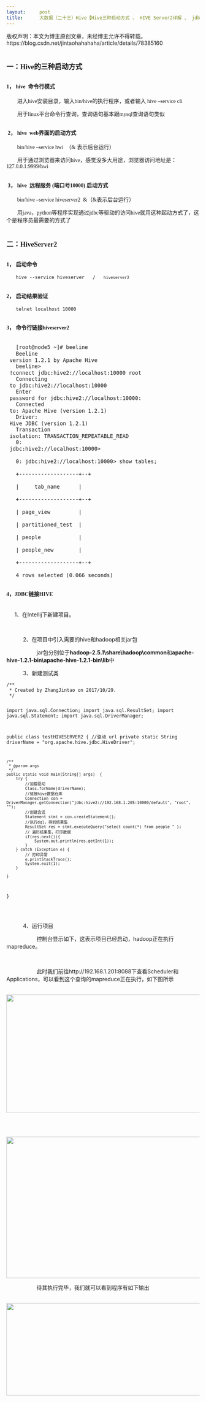 ```yaml
---
layout:     post
title:      大数据（二十三）Hive【Hive三种启动方式 、 HIVE Server2详解 、 jdbc链接HIVE】
---
```

<div id="article_content" class="article_content clearfix csdn-tracking-statistics" data-pid="blog" data-mod="popu_307" data-dsm="post">
								<div class="article-copyright">
					版权声明：本文为博主原创文章，未经博主允许不得转载。					https://blog.csdn.net/jintaohahahaha/article/details/78385160				</div>
								            <link rel="stylesheet" href="https://csdnimg.cn/release/phoenix/template/css/ck_htmledit_views-f76675cdea.css">
						<div class="htmledit_views" id="content_views">
                
<h1><span style="font-size:18px;"><span style="font-family:'Microsoft YaHei';">一：Hive的三种启动方式</span></span></h1>
<h2><span style="font-family:'Microsoft YaHei';"><span style="font-size:14px;">1， hive  命令行模式</span></span></h2>
<p><span style="font-size:14px;"><span style="font-family:'Microsoft YaHei';">        进入hive安装目录，输入bin/hive的执行程序，或者输入 hive –service cli</span></span></p>
<p><span style="font-size:14px;"><span style="font-family:'Microsoft YaHei';">        用于linux平台命令行查询，查询语句基本跟mysql查询语句类似</span></span></p>
<h2><span style="font-size:14px;"><span style="font-family:'Microsoft YaHei';"> 2， hive  web界面的启动方式</span></span></h2>
<p><span style="font-size:14px;"><span style="font-family:'Microsoft YaHei';">        bin/hive –service hwi  （&amp; 表示后台运行）</span></span></p>
<p><span style="font-size:14px;"><span style="font-family:'Microsoft YaHei';">        用于通过浏览器来访问hive，感觉没多大用途，浏览器访问地址是：127.0.0.1:9999/hwi</span></span></p>
<h2><span style="font-size:14px;"><span style="font-family:'Microsoft YaHei';"> 3， hive  远程服务 (端口号10000) 启动方式</span></span></h2>
<p><span style="font-size:14px;"><span style="font-family:'Microsoft YaHei';">        bin/hive –service hiveserver2  &amp;（&amp;表示后台运行）</span></span></p>
<p><span style="font-size:14px;"><span style="font-family:'Microsoft YaHei';">        用java，python等程序实现通过jdbc等驱动的访问hive就用这种起动方式了，这个是程序员最需要的方式了</span></span></p>
<p><span style="font-size:14px;"><span style="font-family:'Microsoft YaHei';"></span></span></p>
<h1><span style="font-size:18px;"><span style="font-family:'Microsoft YaHei';">二：HiveServer2</span></span></h1>
<h2><span style="font-family:'Microsoft YaHei';"><span style="font-size:14px;">1， 启动命令<br></span></span></h2>
<p></p>
<p><span style="font-size:14px;"><span style="font-family:'Microsoft YaHei';">       </span></span><span style="font-size:14px;"><span style="font-family:'Microsoft YaHei';"><code class="java plain">hive --service hiveserver   /   <code class="java plain">hiveserver2</code><br></code></span></span></p>
<p><span style="font-size:14px;"><span style="font-family:'Microsoft YaHei';"><code class="java plain"><span style="font-family:'Microsoft YaHei';"></span></code></span></span></p>
<h2><span style="font-family:'Microsoft YaHei';"><span style="font-size:14px;">2， 启动结果验证<br></span></span></h2>
<p></p>
<p><span style="font-size:14px;"><span style="font-family:'Microsoft YaHei';">       </span></span><span style="font-size:14px;"><span style="font-family:'Microsoft YaHei';"><code class="java plain">telnet localhost 10000</code></span></span></p>
<p><span style="font-size:14px;"><span style="font-family:'Microsoft YaHei';"><span style="font-size:14px;"><span style="font-family:'Microsoft YaHei';"><code class="java plain"></code></span></span></span></span></p>
<h2><span style="font-family:'Microsoft YaHei';"><span style="font-size:14px;">3， 命令行链接hiveserver2</span></span></h2>
<p></p>
<p><span style="font-size:14px;"><span style="font-family:'Microsoft YaHei';"><span style="font-size:14px;"><span style="font-family:'Microsoft YaHei';"><span style="font-size:14px;"><span style="font-family:'Microsoft YaHei';"><code class="java plain"><span style="font-size:14px;"><span style="font-family:'Microsoft YaHei';"></span></span></code></span></span></span></span></span></span><font size="3"><font face="Microsoft YaHei"><font size="3"><font face="Microsoft YaHei"><code class="java plain"><span style="font-size:14px;"><span style="font-family:'Microsoft YaHei';"><span style="font-size:14px;"><span style="font-family:'Microsoft YaHei';"><span style="font-size:14px;"><span style="font-family:'Microsoft YaHei';"><code class="java plain"><span style="font-size:14px;"><span style="font-family:'Microsoft YaHei';"> 
       </span></span></code></span></span></span></span></span></span>[root@node5 ~]# beeline<br><span style="font-size:14px;"><span style="font-family:'Microsoft YaHei';"><span style="font-size:14px;"><span style="font-family:'Microsoft YaHei';"><code class="java plain"><span style="font-size:14px;"><span style="font-family:'Microsoft YaHei';">       </span></span></code></span></span></span></span>Beeline
 version 1.2.1 by Apache Hive<br><span style="font-size:14px;"><span style="font-family:'Microsoft YaHei';"><span style="font-size:14px;"><span style="font-family:'Microsoft YaHei';"><code class="java plain"><span style="font-size:14px;"><span style="font-family:'Microsoft YaHei';">       </span></span></code></span></span></span></span>beeline&gt;
 !connect jdbc:hive2://localhost:10000 root<br><span style="font-size:14px;"><span style="font-family:'Microsoft YaHei';"><span style="font-size:14px;"><span style="font-family:'Microsoft YaHei';"><code class="java plain"><span style="font-size:14px;"><span style="font-family:'Microsoft YaHei';">       </span></span></code></span></span></span></span>Connecting
 to jdbc:hive2://localhost:10000<br><span style="font-size:14px;"><span style="font-family:'Microsoft YaHei';"><span style="font-size:14px;"><span style="font-family:'Microsoft YaHei';"><code class="java plain"><span style="font-size:14px;"><span style="font-family:'Microsoft YaHei';">       </span></span></code></span></span></span></span>Enter
 password for jdbc:hive2://localhost:10000:<br><span style="font-size:14px;"><span style="font-family:'Microsoft YaHei';"><span style="font-size:14px;"><span style="font-family:'Microsoft YaHei';"><code class="java plain"><span style="font-size:14px;"><span style="font-family:'Microsoft YaHei';">       </span></span></code></span></span></span></span>Connected
 to: Apache Hive (version 1.2.1)<br><span style="font-size:14px;"><span style="font-family:'Microsoft YaHei';"><span style="font-size:14px;"><span style="font-family:'Microsoft YaHei';"><code class="java plain"><span style="font-size:14px;"><span style="font-family:'Microsoft YaHei';">       </span></span></code></span></span></span></span>Driver:
 Hive JDBC (version 1.2.1)<br><span style="font-size:14px;"><span style="font-family:'Microsoft YaHei';"><span style="font-size:14px;"><span style="font-family:'Microsoft YaHei';"><code class="java plain"><span style="font-size:14px;"><span style="font-family:'Microsoft YaHei';">       </span></span></code></span></span></span></span>Transaction
 isolation: TRANSACTION_REPEATABLE_READ<br><span style="font-size:14px;"><span style="font-family:'Microsoft YaHei';"><span style="font-size:14px;"><span style="font-family:'Microsoft YaHei';"><code class="java plain"><span style="font-size:14px;"><span style="font-family:'Microsoft YaHei';">       </span></span></code></span></span></span></span>0:
 jdbc:hive2://localhost:10000&gt;<font size="3"><span style="font-family:'Microsoft YaHei';"><span style="font-size:14px;"><span style="font-family:'Microsoft YaHei';"><code class="java plain"><span style="font-size:14px;"><span style="font-family:'Microsoft YaHei';"><span style="font-size:14px;"><span style="font-family:'Microsoft YaHei';"><code class="java plain"><span style="font-size:14px;"><span style="font-family:'Microsoft YaHei';"><br></span></span></code></span></span></span></span></code></span></span></span></font><font size="3"><span style="font-family:'Microsoft YaHei';"><span style="font-size:14px;"><span style="font-family:'Microsoft YaHei';"><code class="java plain"><span style="font-size:14px;"><span style="font-family:'Microsoft YaHei';"><span style="font-size:14px;"><span style="font-family:'Microsoft YaHei';"><code class="java plain"><span style="font-size:14px;"><span style="font-family:'Microsoft YaHei';"> 
       </span></span></code></span></span></span></span></code></span></span></span></font>0: jdbc:hive2://localhost:10000&gt; show tables;<br><font size="3"><span style="font-family:'Microsoft YaHei';"><span style="font-size:14px;"><span style="font-family:'Microsoft YaHei';"><code class="java plain"><span style="font-size:14px;"><span style="font-family:'Microsoft YaHei';"><span style="font-size:14px;"><span style="font-family:'Microsoft YaHei';"><code class="java plain"><span style="font-size:14px;"><span style="font-family:'Microsoft YaHei';"> 
       </span></span></code></span></span></span></span></code></span></span></span></font>+-------------------+--+<br><font size="3"><span style="font-family:'Microsoft YaHei';"><span style="font-size:14px;"><span style="font-family:'Microsoft YaHei';"><code class="java plain"><span style="font-size:14px;"><span style="font-family:'Microsoft YaHei';"><span style="font-size:14px;"><span style="font-family:'Microsoft YaHei';"><code class="java plain"><span style="font-size:14px;"><span style="font-family:'Microsoft YaHei';"> 
       </span></span></code></span></span></span></span></code></span></span></span></font>|     tab_name      |<br><font size="3"><span style="font-family:'Microsoft YaHei';"><span style="font-size:14px;"><span style="font-family:'Microsoft YaHei';"><code class="java plain"><span style="font-size:14px;"><span style="font-family:'Microsoft YaHei';"><span style="font-size:14px;"><span style="font-family:'Microsoft YaHei';"><code class="java plain"><span style="font-size:14px;"><span style="font-family:'Microsoft YaHei';"> 
       </span></span></code></span></span></span></span></code></span></span></span></font>+-------------------+--+<br><font size="3"><span style="font-family:'Microsoft YaHei';"><span style="font-size:14px;"><span style="font-family:'Microsoft YaHei';"><code class="java plain"><span style="font-size:14px;"><span style="font-family:'Microsoft YaHei';"><span style="font-size:14px;"><span style="font-family:'Microsoft YaHei';"><code class="java plain"><span style="font-size:14px;"><span style="font-family:'Microsoft YaHei';"> 
       </span></span></code></span></span></span></span></code></span></span></span></font>| page_view         |<br><font size="3"><span style="font-family:'Microsoft YaHei';"><span style="font-size:14px;"><span style="font-family:'Microsoft YaHei';"><code class="java plain"><span style="font-size:14px;"><span style="font-family:'Microsoft YaHei';"><span style="font-size:14px;"><span style="font-family:'Microsoft YaHei';"><code class="java plain"><span style="font-size:14px;"><span style="font-family:'Microsoft YaHei';"> 
       </span></span></code></span></span></span></span></code></span></span></span></font>| partitioned_test  |<br><font size="3"><span style="font-family:'Microsoft YaHei';"><span style="font-size:14px;"><span style="font-family:'Microsoft YaHei';"><code class="java plain"><span style="font-size:14px;"><span style="font-family:'Microsoft YaHei';"><span style="font-size:14px;"><span style="font-family:'Microsoft YaHei';"><code class="java plain"><span style="font-size:14px;"><span style="font-family:'Microsoft YaHei';"> 
       </span></span></code></span></span></span></span></code></span></span></span></font>| people            |<br><font size="3"><span style="font-family:'Microsoft YaHei';"><span style="font-size:14px;"><span style="font-family:'Microsoft YaHei';"><code class="java plain"><span style="font-size:14px;"><span style="font-family:'Microsoft YaHei';"><span style="font-size:14px;"><span style="font-family:'Microsoft YaHei';"><code class="java plain"><span style="font-size:14px;"><span style="font-family:'Microsoft YaHei';"> 
       </span></span></code></span></span></span></span></code></span></span></span></font>| people_new        |<br><font size="3"><span style="font-family:'Microsoft YaHei';"><span style="font-size:14px;"><span style="font-family:'Microsoft YaHei';"><code class="java plain"><span style="font-size:14px;"><span style="font-family:'Microsoft YaHei';"><span style="font-size:14px;"><span style="font-family:'Microsoft YaHei';"><code class="java plain"><span style="font-size:14px;"><span style="font-family:'Microsoft YaHei';"> 
       </span></span></code></span></span></span></span></code></span></span></span></font>+-------------------+--+<br><font size="3"><span style="font-family:'Microsoft YaHei';"><span style="font-size:14px;"><span style="font-family:'Microsoft YaHei';"><code class="java plain"><span style="font-size:14px;"><span style="font-family:'Microsoft YaHei';"><span style="font-size:14px;"><span style="font-family:'Microsoft YaHei';"><code class="java plain"><span style="font-size:14px;"><span style="font-family:'Microsoft YaHei';"> 
       </span></span></code></span></span></span></span></code></span></span></span></font>4 rows selected (0.066 seconds)</code></font></font></font></font><span style="font-size:14px;"><span style="font-family:'Microsoft YaHei';"><code class="java plain"><br></code></span></span></p>
<span style="font-family:'Microsoft YaHei';"><span style="font-size:14px;"><span style="font-family:'Microsoft YaHei';"><code class="java plain"></code></span></span></span>
<h2><span style="font-family:'Microsoft YaHei';"><span style="font-size:14px;">4，JDBC链接HIVE<br></span></span></h2>
<p><span style="font-size:14px;"><span style="font-family:'Microsoft YaHei';"><span style="font-size:14px;"><span style="font-family:'Microsoft YaHei';"><span style="font-size:14px;"><span style="font-family:'Microsoft YaHei';"><code class="java plain"><span style="font-size:14px;"><span style="font-family:'Microsoft YaHei';"> 
      </span></span></code></span></span></span></span></span></span>1、在Intellij下新建项目。</p>
<p>                <img src="https://img-blog.csdn.net/20171029155231572?watermark/2/text/aHR0cDovL2Jsb2cuY3Nkbi5uZXQvamludGFvaGFoYWhhaGE=/font/5a6L5L2T/fontsize/400/fill/I0JBQkFCMA==/dissolve/70/gravity/Center" alt=""><br></p>
<p>           2、在项目中引入需要的hive和hadoop相关jar包</p>
<p>                    jar包分别位于<strong>hadoop-2.5.1\share\hadoop\common</strong>和<strong>apache-hive-1.2.1-bin\apache-hive-1.2.1-bin\lib</strong>中<br></p>
<p>           3、新建测试类</p>
<p></p>
<pre><code class="language-java">/**
 * Created by ZhangJintao on 2017/10/29.
 */

import java.sql.Connection;
import java.sql.ResultSet;
import java.sql.Statement;
import java.sql.DriverManager;

public class testHIVESERVER2 {
    //驱动 url
    private static String driverName = "org.apache.hive.jdbc.HiveDriver";

    /**
     * @param args
     */
    public static void main(String[] args)  {
        try {
            //加载驱动
            Class.forName(driverName);
            //链接hive数据仓库
            Connection con = DriverManager.getConnection("jdbc:hive2://192.168.1.205:10000/default", "root", "");
            //创建会话
            Statement stmt = con.createStatement();
            //执行dql，得到结果集
            ResultSet res = stmt.executeQuery("select count(*) from people " );
            // 遍历结果集，打印数据
            if(res.next()){
                System.out.println(res.getInt(1));
            }
        } catch (Exception e) {
            // 打印异常
            e.printStackTrace();
            System.exit(1);
        }

    }
}
</code></pre><br><p></p>
<p>           4、运行项目</p>
<p>                    控制台显示如下，这表示项目已经启动，hadoop正在执行mapreduce。</p>
<p>                    <img src="https://img-blog.csdn.net/20171029155838607?watermark/2/text/aHR0cDovL2Jsb2cuY3Nkbi5uZXQvamludGFvaGFoYWhhaGE=/font/5a6L5L2T/fontsize/400/fill/I0JBQkFCMA==/dissolve/70/gravity/Center" alt=""></p>
<p>                    此时我们前往http://192.168.1.201:8088下查看Scheduler和Applications，可以看到这个查询的mapreduce正在执行，如下图所示</p>
<p>                      <img src="https://img-blog.csdn.net/20171029160600211?watermark/2/text/aHR0cDovL2Jsb2cuY3Nkbi5uZXQvamludGFvaGFoYWhhaGE=/font/5a6L5L2T/fontsize/400/fill/I0JBQkFCMA==/dissolve/70/gravity/Center" alt="" width="814" height="309"><br></p>
<p><br></p>
<p>                       <img src="https://img-blog.csdn.net/20171029160308462?watermark/2/text/aHR0cDovL2Jsb2cuY3Nkbi5uZXQvamludGFvaGFoYWhhaGE=/font/5a6L5L2T/fontsize/400/fill/I0JBQkFCMA==/dissolve/70/gravity/Center" alt="" width="839" height="369"></p>
<p>                    待其执行完毕，我们就可以看到程序有如下输出</p>
<p>                      <img src="https://img-blog.csdn.net/20171029160720992?watermark/2/text/aHR0cDovL2Jsb2cuY3Nkbi5uZXQvamludGFvaGFoYWhhaGE=/font/5a6L5L2T/fontsize/400/fill/I0JBQkFCMA==/dissolve/70/gravity/Center" alt="" width="851" height="241"><br></p>
<p><br><span style="font-size:14px;"><span style="font-family:'Microsoft YaHei';"><span style="font-size:14px;"><span style="font-family:'Microsoft YaHei';"><code class="java plain"></code></span></span></span></span><span style="font-size:14px;"><span style="font-family:'Microsoft YaHei';"><code class="java plain"></code></span></span></p>
<br><span style="font-size:14px;"><span style="font-family:'Microsoft YaHei';"><code class="java plain"><code class="java plain"></code></code></span></span><br>            </div>
                </div>